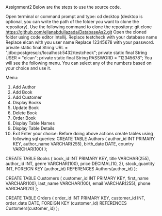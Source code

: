 Assignment2 Below are the steps to use the source code.

Open terminal or command prompt and type: cd desktop (desktop is optional, you can write the path of the folder you want to clone the repository).
Use the following command to clone the repository: git clone https://github.com/eljanabdullazada/DatabaseAs2.git
Open the cloned folder using code editor Intellij.
Replace testcheck with your database name
Replace elcan with you user name
Replace 12345678 with your password.
private static final String URL = "jdbc:postgresql://localhost:5432/testcheck";
private static final String USER = "elcan";
private static final String PASSWORD = "12345678";
You will see the following menu. You can select any of the numbers based on your choice and use it.

Menu:
1. Add Author
2. Add Book
3. Add Customer
4. Display Books
5. Update Book
6. Delete Book
7. Order Book
8. Display Table Names
9. Display Table Details
10. Exit
    Enter your choice: 
Before doing above actions create tables using following sql queries:
    CREATE TABLE Authors (
    author_id INT PRIMARY KEY,
    author_name VARCHAR(255),
    birth_date DATE,
    country VARCHAR(100)
    );

CREATE TABLE Books (
book_id INT PRIMARY KEY,
title VARCHAR(255),
author_id INT,
genre VARCHAR(100),
price DECIMAL(10, 2),
stock_quantity INT,
FOREIGN KEY (author_id) REFERENCES Authors(author_id)
);

CREATE TABLE Customers (
customer_id INT PRIMARY KEY,
first_name VARCHAR(100),
last_name VARCHAR(100),
email VARCHAR(255),
phone VARCHAR(20)
);

CREATE TABLE Orders (
order_id INT PRIMARY KEY,
customer_id INT,
order_date DATE,
FOREIGN KEY (customer_id) REFERENCES Customers(customer_id)
);